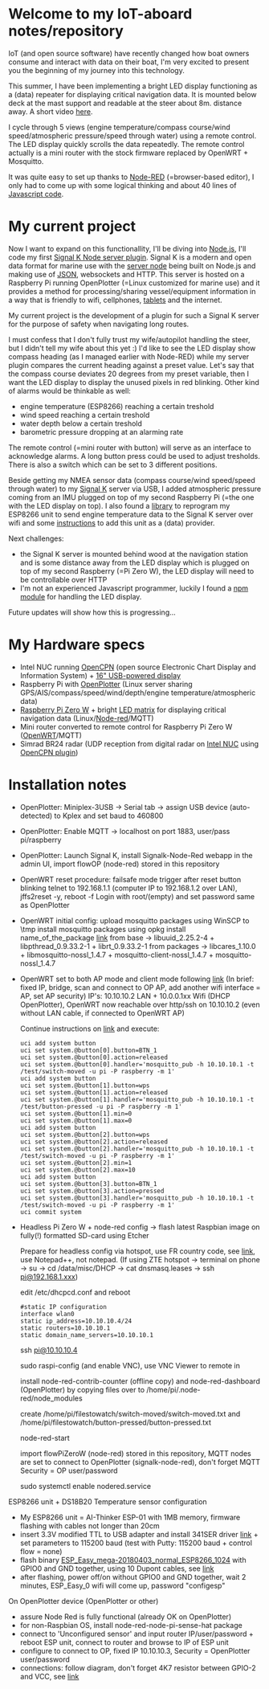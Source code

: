 # Welcome to my IoT-aboard notes/repository

IoT (and open source software) have recently changed how boat owners consume and interact with data on their boat, I'm very excited to present you the beginning of my journey into this technology. 

 This summer, I have been implementing a bright LED display functioning as a (data) repeater for displaying critical navigation data.
It is mounted below deck at the mast support and readable at the steer about 8m. distance away. A short video [here](http://www.adambahri.com/images/DIY-repeater.mp4).

 I cycle through 5 views (engine temperature/compass course/wind speed/atmospheric pressure/speed through water) using a remote control. The LED display quickly scrolls the data repeatedly. The remote control actually is a mini router with the stock firmware replaced by OpenWRT + Mosquitto.
 
 It was quite easy to set up thanks to [Node-RED](https://nodered.org) (=browser-based editor), I only had to come up with some logical thinking and about 40 lines of [Javascript code](https://github.com/JeroenAdam/IoT-aboard/blob/master/snippets.js).


# My current project

Now I want to expand on this functionallity, I'll be diving into [Node.js](https://nodejs.org/en/about/), I'll code my first [Signal K Node server plugin](https://github.com/SignalK/signalk-server-node/blob/master/SERVERPLUGINS.md). Signal K is a modern and open data format for marine use with the [server node](https://github.com/SignalK/signalk-server-node) being built on Node.js and making use of [JSON](http://signalk.org/specification/1.0.4/doc/data_model.html), websockets and HTTP. This server is hosted on a Raspberry Pi running OpenPlotter (=Linux customized for marine use) and it provides a method for processing/sharing vessel/equipment information in a way that is friendly to wifi, cellphones, [tablets](http://signalk.org/images/gallery/test_image1.jpg) and the internet. 

My current project is the development of a plugin for such a Signal K server for the purpose of safety when navigating long routes.

I must confess that I don't fully trust my wife/autopilot handling the steer, but I didn't tell my wife about this yet :)
I'd like to see the LED display show compass heading (as I managed earlier with Node-RED) while my server plugin compares the current heading against a preset value. Let's say that the compass course deviates 20 degrees from my preset variable, then I want the LED display to display the unused pixels in red blinking.
Other kind of alarms would be thinkable as well:
- engine temperature (ESP8266) reaching a certain treshold 
- wind speed reaching a certain treshold 
- water depth below a certain treshold 
- barometric pressure dropping at an alarming rate

The remote control (=mini router with button) will serve as an interface to acknowledge alarms. A long button press could be used to adjust tresholds. There is also a switch which can be set to 3 different positions.

Beside getting my NMEA sensor data (compass course/wind speed/speed through water) to my [Signal K](https://github.com/SignalK/signalk-server-node) server via USB, I added atmospheric pressure coming from an IMU plugged on top of my second Raspberry Pi (=the one with the LED display on top). I also found a [library](https://github.com/mxtommy/SigkSens) to reprogram my ESP8266 unit to send engine temperature data to the Signal K server over wifi and some [instructions](https://slack-files.com/T02ENM6QA-FC5GCJ88H-a74ea73f0f) to add this unit as a (data) provider.

Next challenges:
- the Signal K server is mounted behind wood at the navigation station and is some distance away from the LED display which is plugged on top of my second Raspberry (=Pi Zero W), the LED display will need to be controllable over HTTP
- I'm not an experienced Javascript programmer, luckily I found a [npm module](https://github.com/guigrpa/sense-hat) for handling the LED display.

Future updates will show how this is progressing...

# My Hardware specs
- Intel NUC running [OpenCPN](https://opencpn.org) (open source Electronic Chart Display and Information System) + [16" USB-powered display](http://www.adambahri.com/images/NUCNavstation.jpg)
- Raspberry Pi with [OpenPlotter](http://www.sailoog.com/openplotter) (Linux server sharing GPS/AIS/compass/speed/wind/depth/engine temperature/atmospheric data)
- [Raspberry Pi Zero W](https://www.raspberrypi.org/products/raspberry-pi-zero-w/) + bright [LED matrix](https://www.raspberrypi.org/products/sense-hat/) for displaying critical navigation data (Linux/[Node-red](https://nodered.org)/MQTT)
- Mini router converted to remote control for Raspberry Pi Zero W ([OpenWRT](https://wiki.openwrt.org/toh/tp-link/tl-mr3020)/MQTT)
- Simrad BR24 radar (UDP reception from digital radar on [Intel NUC](http://www.adambahri.com/images/NUCNavstation.jpg) using [OpenCPN plugin](https://github.com/opencpn-radar-pi/radar_pi/))
# Installation notes
* OpenPlotter: Miniplex-3USB -> Serial tab -> assign USB device (auto-detected) to Kplex and set baud to 460800

* OpenPlotter: Enable MQTT -> localhost on port 1883, user/pass pi/raspberry

* OpenPlotter: Launch Signal K, install Signalk-Node-Red webapp in the admin UI, import flowOP (node-red) stored in this repository

* OpenWRT reset procedure: failsafe mode trigger after reset button blinking
  telnet to 192.168.1.1 (computer IP to 192.168.1.2 over LAN), jffs2reset -y, reboot -f
  Login with root/(empty) and set password same as OpenPlotter

* OpenWRT initial config: upload mosquitto packages using WinSCP to \tmp
  install mosquitto packages using opkg install name_of_the_package [link](https://archive.openwrt.org/chaos_calmer/15.05/ar71xx/generic/packages/)
  from base -> libuuid_2.25.2-4 + libpthread_0.9.33.2-1 + librt_0.9.33.2-1
  from packages -> libcares_1.10.0 + libmosquitto-nossl_1.4.7 +
  mosquitto-client-nossl_1.4.7 + mosquitto-nossl_1.4.7

* OpenWRT set to both AP mode and client mode following [link](https://stackoverflow.com/questions/29555697/luci-openwrt-wifi-bridge-client-how-to-configure)
  (In brief: fixed IP, bridge, scan and connect to OP AP, add another wifi interface = AP, set AP security)
  IP's: 10.10.10.2 LAN + 10.0.0.1xx Wifi (DHCP OpenPlotter), OpenWRT now reachable over http/ssh on 10.10.10.2 (even without LAN cable, if connected to OpenWRT AP)

  Continue instructions on [link](https://wiki.openwrt.org/doc/howto/hardware.button) and execute:
    ```
    uci add system button
    uci set system.@button[0].button=BTN_1
    uci set system.@button[0].action=released
    uci set system.@button[0].handler='mosquitto_pub -h 10.10.10.1 -t /test/switch-moved -u pi -P raspberry -m 1'
    uci add system button
    uci set system.@button[1].button=wps
    uci set system.@button[1].action=released
    uci set system.@button[1].handler='mosquitto_pub -h 10.10.10.1 -t /test/button-pressed -u pi -P raspberry -m 1'
    uci set system.@button[1].min=0
    uci set system.@button[1].max=0
    uci add system button
    uci set system.@button[2].button=wps
    uci set system.@button[2].action=released
    uci set system.@button[2].handler='mosquitto_pub -h 10.10.10.1 -t /test/switch-moved -u pi -P raspberry -m 1'
    uci set system.@button[2].min=1
    uci set system.@button[2].max=10
    uci add system button
    uci set system.@button[3].button=BTN_1
    uci set system.@button[3].action=pressed
    uci set system.@button[3].handler='mosquitto_pub -h 10.10.10.1 -t /test/switch-moved -u pi -P raspberry -m 1'
    uci commit system
    ```
  
* Headless Pi Zero W + node-red config -> flash latest Raspbian image on fully(!) formatted SD-card using Etcher

   Prepare for headless config via hotspot, use FR country code, see [link](https://www.mickmake.com/post/headless-pi-zero-w-2-easy-ways-of-connecting-tutorial), use Notepad++, not notepad.
  (If using ZTE hotspot -> terminal on phone -> su -> cd /data/misc/DHCP -> cat dnsmasq.leases -> ssh pi@192.168.1.xxx)
  
  edit /etc/dhcpcd.conf and reboot
    ```
    #static IP configuration
    interface wlan0
    static ip_address=10.10.10.4/24
    static routers=10.10.10.1
    static domain_name_servers=10.10.10.1
    ```
   ssh pi@10.10.10.4
 
   sudo raspi-config (and enable VNC), use VNC Viewer to remote in
 
   install node-red-contrib-counter (offline copy) and node-red-dashboard (OpenPlotter) by copying files  over to /home/pi/.node-red/node_modules
 
   create /home/pi/filestowatch/switch-moved/switch-moved.txt and /home/pi/filestowatch/button-pressed/button-pressed.txt
  
   node-red-start
  
   import flowPiZeroW (node-red) stored in this repository, MQTT nodes are set to connect to OpenPlotter (signalk-node-red), don't forget MQTT Security = OP user/password
   
   sudo systemctl enable nodered.service

 ESP8266 unit + DS18B20 Temperature sensor configuration
 
 - My ESP8266 unit = AI-Thinker ESP-01 with 1MB memory, firmware flashing with cables not longer than 20cm
 - insert 3.3V modified TTL to USB adapter and install 341SER driver [link](http://www.arduined.eu/ch340g-converter-windows-7-driver-download/)  + set parameters to 115200 baud (test with Putty: 115200 baud + control flow = none)
  - flash binary [ESP_Easy_mega-20180403_normal_ESP8266_1024](https://github.com/letscontrolit/ESPEasy/releases) with GPIO0 and GND together, using 10 Dupont cables, see [link](https://ambimod.jimdo.com/2017/01/26/tuto-comment-programmer-un-esp-01-et-l-utiliser-%C3%A0-la-place-d-un-nodemcu/)
 - after flashing, power off/on without GPIO0 and GND together, wait 2 minutes, ESP_Easy_0 wifi will come up, password "configesp"

 On OpenPlotter device (OpenPlotter or other)
 
 - assure Node Red is fully functional (already OK on OpenPlotter)
 - for non-Raspbian OS, install node-red-node-pi-sense-hat package
 - connect to 'Unconfigured sensor' and input router IP/user/password + reboot ESP unit, connect to router and browse to IP of ESP unit
 - configure to connect to OP, fixed IP 10.10.10.3, Security = OpenPlotter user/password
 - connections: follow diagram, don't forget 4K7 resistor between GPIO-2 and VCC, see [link](https://www.elec-cafe.com/temperature-sensor-on-the-web-with-esp8266-and-ds18b20)

